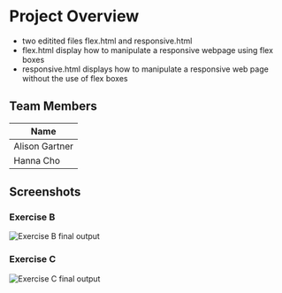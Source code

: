 # Project Overview
- two editited files flex.html and responsive.html
- flex.html display how to manipulate a responsive webpage using flex boxes
- responsive.html displays how to manipulate a responsive web page without the use of flex boxes
## Team Members
|    Name       |
|---------------|
| Alison Gartner|
| Hanna Cho     |
## Screenshots

### Exercise B 
![Exercise B final output](./ExerciseB.gif)
### Exercise C
![Exercise C final output](./ExerciseC.gif)